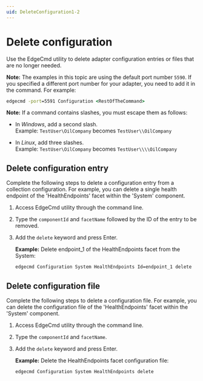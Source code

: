 ```yaml
---
uid: DeleteConfiguration1-2
---
```


# Delete configuration

Use the EdgeCmd utility to delete adapter configuration entries or files that are no longer needed.

**Note:** The examples in this topic are using the default port number `5590`. If you specified a different port number for your adapter, you need to add it in the command. For example:

```cmd
edgecmd -port=5591 Configuration <RestOfTheCommand>
```

**Note:** If a command contains slashes, you must escape them as follows:<br> 
  - In *Windows*, add a second slash.<br> 
       Example: `TestUser\OilCompany` becomes `TestUser\\OilCompany`

  - In *Linux*, add three slashes.<br>
       Example: `TestUser\OilCompany` becomes `TestUser\\\\OilCompany`

## Delete configuration entry

Complete the following steps to delete a configuration entry from a collection configuration. For example, you can delete a single health endpoint of the 'HealthEndpoints' facet within the 'System' component.

1. Access EdgeCmd utility through the command line.
2. Type the `componentId` and `facetName` followed by the ID of the entry to be removed.
3. Add the `delete` keyword and press Enter.

   **Example:** Delete endpoint_1 of the HealthEndpoints facet from the System:

   ```cmd
   edgecmd Configuration System HealthEndpoints Id=endpoint_1 delete
   ```

## Delete configuration file

Complete the following steps to delete a configuration file. For example, you can delete the configuration file of the 'HealthEndpoints' facet within the 'System' component.

1. Access EdgeCmd utility through the command line.
2. Type the `componentId` and `facetName`.
3. Add the `delete` keyword and press Enter.

   **Example:** Delete the HealthEndpoints facet configuration file:

   ```cmd
   edgecmd Configuration System HealthEndpoints delete
   ```
